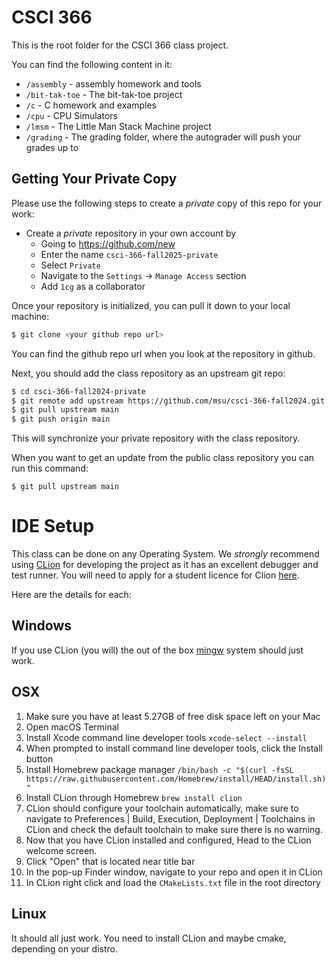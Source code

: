# CSCI 366

This is the root folder for the CSCI 366 class project.

You can find the following content in it:

* `/assembly` - assembly homework and tools
* `/bit-tak-toe` - The bit-tak-toe project
* `/c` - C homework and examples
* `/cpu` - CPU Simulators
* `/lmsm` - The Little Man Stack Machine project
* `/grading` - The grading folder, where the autograder will push your grades up to

## Getting Your Private Copy

Please use the following steps to create a *private* copy of this repo for your work:

- Create a *private* repository in your own account by
    - Going to <https://github.com/new>
    - Enter the name `csci-366-fall2025-private`
    - Select `Private`
    - Navigate to the `Settings` -> `Manage Access` section
    - Add `1cg` as a collaborator

Once your repository is initialized, you can pull it down to your local machine:

```bash
$ git clone <your github repo url>
```

You can find the github repo url when you look at the repository in github.

Next, you should add the class repository as an upstream git repo:

```bash
$ cd csci-366-fall2024-private
$ git remote add upstream https://github.com/msu/csci-366-fall2024.git
$ git pull upstream main
$ git push origin main
```
This will synchronize your private repository with the class repository.

When you want to get an update from the public class repository you can run this command:

```
$ git pull upstream main
``` 

# IDE Setup

This class can be done on any Operating System.  We *strongly* recommend using [CLion](https://www.jetbrains.com/clion/download/)
for developing the project as it has an excellent debugger and test runner.  You will need to apply for a
student licence for Clion [here](https://www.jetbrains.com/shop/eform/students).

Here are the details for each:

## Windows

If you use CLion (you will) the out of the box [mingw](https://www.mingw-w64.org/) system should just work.

## OSX

1. Make sure you have at least 5.27GB of free disk space left on your Mac
3. Open macOS Terminal
4. Install Xcode command line developer tools `xcode-select --install`
5. When prompted to install command line developer tools, click the Install button
6. Install Homebrew package manager `/bin/bash -c "$(curl -fsSL https://raw.githubusercontent.com/Homebrew/install/HEAD/install.sh)"`
7. Install CLion through Homebrew `brew install clion`
8. CLion should configure your toolchain automatically, make sure to navigate to Preferences | Build, Execution, Deployment | Toolchains in CLion and check the default toolchain to make sure there is no warning.
9. Now that you have CLion installed and configured, Head to the CLion welcome screen.
10. Click "Open" that is located near title bar
11. In the pop-up Finder window, navigate to your repo and open it in CLion
12. In CLion right click and load the `CMakeLists.txt` file in the root directory

## Linux

It should all just work.  You need to install CLion and maybe cmake, depending on your distro.

